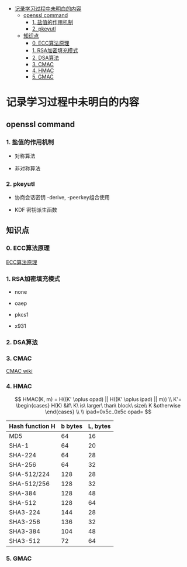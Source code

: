 
<!-- @import "[TOC]" {cmd="toc" depthFrom=1 depthTo=6 orderedList=false} -->

<!-- code_chunk_output -->

- [记录学习过程中未明白的内容](#记录学习过程中未明白的内容)
  - [openssl command](#openssl-command)
    - [1. 盐值的作用机制](#1-盐值的作用机制)
    - [2. pkeyutl](#2-pkeyutl)
  - [知识点](#知识点)
    - [0. ECC算法原理](#0-ecc算法原理)
    - [1. RSA加密填充模式](#1-rsa加密填充模式)
    - [2. DSA算法](#2-dsa算法)
    - [3. CMAC](#3-cmac)
    - [4. HMAC](#4-hmac)
    - [5. GMAC](#5-gmac)

<!-- /code_chunk_output -->


# 记录学习过程中未明白的内容

## openssl command

### 1. 盐值的作用机制

- 对称算法

- 非对称算法

### 2. pkeyutl

- 协商会话密钥 -derive, -peerkey组合使用

- KDF 密钥派生函数

## 知识点

### 0. ECC算法原理

[ECC算法原理](https://zhuanlan.zhihu.com/p/42629724)

### 1. RSA加密填充模式

- none

- oaep

- pkcs1

- x931

### 2. DSA算法

### 3. CMAC

[CMAC wiki](https://en.wikipedia.org/wiki/One-key_MAC)

### 4. HMAC

$$
HMAC(K, m) = H((K' \oplus opad) || H((K' \oplus ipad) || m))  \\
K'= \begin{cases}
H(K) &if\ K\ is\ larger\ than\ block\ size\\
K    &otherwise
\end{cases} \\
\\
ipad=0x5c..0x5c
opad=
$$

| Hash function H | b bytes  | L, bytes |
|-----------------|----------|----------|
| MD5             | 64       | 16       |
| SHA-1           | 64       | 20       |
| SHA-224         | 64       | 28       |
| SHA-256         | 64       | 32       |
| SHA-512/224     | 128      | 28       |
| SHA-512/256     | 128      | 32       |
| SHA-384         | 128      | 48       |
| SHA-512         | 128      | 64       |
| SHA3-224        | 144      | 28       |
| SHA3-256        | 136      | 32       |
| SHA3-384        | 104      | 48       |
| SHA3-512        | 72       | 64       |

### 5. GMAC